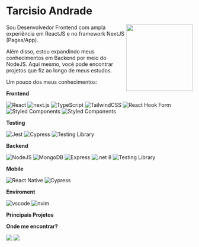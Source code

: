 # Tarcisio Andrade

<picture>
  <source
    srcset="https://github-readme-stats.zohan.tech/api?username=tarcisioandrade&show_icons=true&theme=dark&include_all_commits=true&count_private=true"
    media="(prefers-color-scheme: dark)"
  />
  <source
    srcset="https://github-readme-stats.zohan.tech/api?username=tarcisioandrade&show_icons=true&theme=graywhite&include_all_commits=true&count_private=true"
    media="(prefers-color-scheme: light), (prefers-color-scheme: no-preference)"
  />
  <img height="180em" src="https://github-readme-stats.zohan.tech/api?username=tarcisioandrade&show_icons=true&theme=dark&include_all_commits=true&count_private=true" align="right" />
</picture>

Sou Desenvolvedor Frontend com ampla experiência em ReactJS e no framework NextJS (Pages/App).

Além disso, estou expandindo meus conhecimentos em Backend por meio do NodeJS. Aqui mesmo, você pode encontrar projetos que fiz ao longo de meus estudos.

Um pouco dos meus conhecimentos:

**Frontend**

<p>
	<img alt="React" src="https://img.shields.io/badge/-React-45b8d8?style=flat-square&logo=react&logoColor=white" />
	<img alt="next.js" src="https://img.shields.io/badge/-Next.js-000000?style=flat-square&logo=next.js&logoColor=white" />
	<img alt="TypeScript" src="https://img.shields.io/badge/-TypeScript-007ACC?style=flat-square&logo=typescript&logoColor=white" />
	<img alt="TailwindCSS" src="https://img.shields.io/badge/-TailwindCSS-50B3D0?style=flat-square&logo=tailwindcss&logoColor=white" />
	<img alt="React Hook Form" src="https://img.shields.io/badge/-React Hook Form-ec5990?style=flat-square&logo=react-hook-form&logoColor=fff" />
  <img alt="Styled Components" src="https://img.shields.io/badge/-Styled_Components-db7092?style=flat-square&logo=styled-components&logoColor=white" />
  <img alt="Styled Components" src="https://img.shields.io/badge/Sass-CC6699?style=flat-square&logo=sass&logoColor=white" />
</p>

**Testing**

<p>
	<img alt="Jest" src="https://img.shields.io/badge/Jest-323330?style=flat-square&logo=Jest&logoColor=white" />
  <img alt="Cypress" src="https://img.shields.io/badge/Cypress-fff?style=flat-square&logo=Cypress&logoColor=000" />
  <img alt="Testing Library" src="https://img.shields.io/badge/Testing%20Library-323330?style=flat-square&logo=testing-library&logoColor=red" />
</p>

**Backend**

<p>
  <img alt="NodeJS" src="https://img.shields.io/badge/-NodeJS-43853d?style=flat-square&logo=Node.js&logoColor=white" />
  <img alt="MongoDB" src="https://img.shields.io/badge/PostgreSQL-316192?style=flat-square&logo=postgresql&logoColor=white" />
  <img alt="Express" src="https://img.shields.io/badge/-Express-13aa52?style=flat-square&logo=express&logoColor=white" />
  <img alt=".net 8"  src="https://img.shields.io/badge/.NET-8C2D91?style=flat-square&logo=.net&logoColor=white"/>
  <img alt="Testing Library" src="https://img.shields.io/badge/Prisma-323330?style=flat-square&logo=prisma&logoColor=white" />
</p>

**Mobile**

<p>
  <img alt="React Native" src="https://img.shields.io/badge/React_Native-20232A?style=flat-square&logo=react&logoColor=61DAFB" />
  <img alt="Cypress" src="https://img.shields.io/badge/Expo-fff?style=flat-square&logo=expo&logoColor=000" />
</p>

**Enviroment**

<p>
  <img alt="vscode" src="https://img.shields.io/badge/Visual%20Studio%20Code-blue?style=flat-square&logo=visual-studio-code&logoColor=ffffff" />
  <img alt="nvim" src="https://img.shields.io/badge/Windows-0078D6?style=flat-square&logo=windows&logoColor=white" />
</p>

**Principais Projetos**

<!-- project_inject -->

**Onde me encontrar?**

<p>
  <a href="mailto:tfanndrade@gmail.com"><img src="https://img.shields.io/badge/-Gmail-%23333?style=for-the-badge&logo=gmail&logoColor=white" target="_blank"></a>
  <a href="https://www.linkedin.com/in/tarcisioandrade" target="_blank"><img src="https://img.shields.io/badge/-LinkedIn-%230077B5?style=for-the-badge&logo=linkedin&logoColor=white" target="_blank"></a>
</p>
